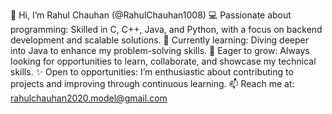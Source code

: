 👋 Hi, I’m Rahul Chauhan (@RahulChauhan1008)
💻 Passionate about programming: Skilled in C, C++, Java, and Python, with a focus on backend development and scalable solutions.
🚀 Currently learning: Diving deeper into Java to enhance my problem-solving skills.
🎯 Eager to grow: Always looking for opportunities to learn, collaborate, and showcase my technical skills.
✨ Open to opportunities: I’m enthusiastic about contributing to projects and improving through continuous learning.
📫 Reach me at: rahulchauhan2020.model@gmail.com

